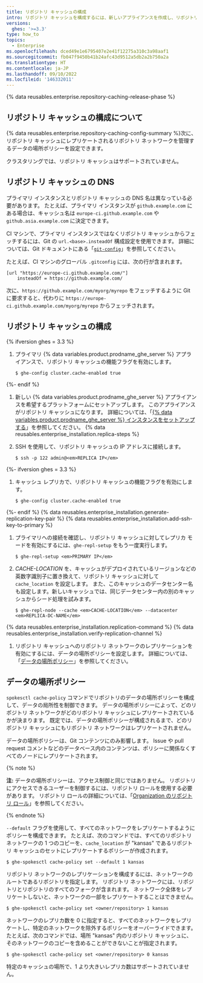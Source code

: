 ```yaml
---
title: リポジトリ キャッシュの構成
intro: リポジトリ キャッシュを構成するには、新しいアプライアンスを作成し、リポジトリ キャッシュをプライマリ アプライアンスに接続し、リポジトリ キャッシュに対するリポジトリ ネットワークのレプリケーションを構成します。
versions:
  ghes: '>=3.3'
type: how_to
topics:
  - Enterprise
ms.openlocfilehash: dced49e1e6795407e2e41f12275a310c3a98aaf1
ms.sourcegitcommit: fb047f9450b41b24afc43d9512a5db2a2b750a2a
ms.translationtype: HT
ms.contentlocale: ja-JP
ms.lasthandoff: 09/10/2022
ms.locfileid: '146332011'
---
```

{% data reusables.enterprise.repository-caching-release-phase %}

## リポジトリ キャッシュの構成について

{% data reusables.enterprise.repository-caching-config-summary %}次に、リポジトリ キャッシュにレプリケートされるリポジトリ ネットワークを管理するデータの場所ポリシーを設定できます。

クラスタリングでは、リポジトリ キャッシュはサポートされていません。

## リポジトリ キャッシュの DNS

プライマリ インスタンスとリポジトリ キャッシュの DNS 名は異なっている必要があります。 たとえば、プライマリ インスタンスが `github.example.com` にある場合は、キャッシュ名は `europe-ci.github.example.com` や `github.asia.example.com` に決定できます。

CI マシンで、プライマリ インスタンスではなくリポジトリ キャッシュからフェッチするには、Git の `url.<base>.insteadOf` 構成設定を使用できます。 詳細については、Git ドキュメントにある「[`git-config`](https://git-scm.com/docs/git-config#Documentation/git-config.txt-urlltbasegtinsteadOf)」を参照してください。 

たとえば、CI マシンのグローバル `.gitconfig` には、次の行が含まれます。

```
[url "https://europe-ci.github.example.com/"]
    insteadOf = https://github.example.com/
```

次に、`https://github.example.com/myorg/myrepo` をフェッチするように Git に要求すると、代わりに `https://europe-ci.github.example.com/myorg/myrepo` からフェッチされます。

## リポジトリ キャッシュの構成

{% ifversion ghes = 3.3 %}
1. プライマリ {% data variables.product.prodname_ghe_server %} アプライアンスで、リポジトリ キャッシュの機能フラグを有効にします。
   
   ```
   $ ghe-config cluster.cache-enabled true
   ```
{%- endif %}
1. 新しい {% data variables.product.prodname_ghe_server %} アプライアンスを希望するプラットフォームにセットアップします。 このアプライアンスがリポジトリ キャッシュになります。 詳細については、「[{% data variables.product.prodname_ghe_server %} インスタンスをセットアップする](/admin/guides/installation/setting-up-a-github-enterprise-server-instance)」を参照してください。
{% data reusables.enterprise_installation.replica-steps %}
1. SSH を使用して、リポジトリ キャッシュの IP アドレスに接続します。

   ```shell
   $ ssh -p 122 admin@<em>REPLICA IP</em>
   ```
{%- ifversion ghes = 3.3 %}
1. キャッシュ レプリカで、リポジトリ キャッシュの機能フラグを有効にします。
   
   ```
   $ ghe-config cluster.cache-enabled true
   ```
{%- endif %} {% data reusables.enterprise_installation.generate-replication-key-pair %} {% data reusables.enterprise_installation.add-ssh-key-to-primary %}
1. プライマリへの接続を確認し、リポジトリ キャッシュに対してレプリカ モードを有効にするには、`ghe-repl-setup` をもう一度実行します。

   ```shell
   $ ghe-repl-setup <em>PRIMARY IP</em>
   ```

1. *CACHE-LOCATION* を、キャッシュがデプロイされているリージョンなどの英数字識別子に置き換えて、リポジトリ キャッシュに対して `cache_location` を設定します。 また、このキャッシュのデータセンター名も設定します。新しいキャッシュでは、同じデータセンター内の別のキャッシュからシード処理を試みます。

   ```shell
   $ ghe-repl-node --cache <em>CACHE-LOCATION</em> --datacenter <em>REPLICA-DC-NAME</em>
   ```

{% data reusables.enterprise_installation.replication-command %} {% data reusables.enterprise_installation.verify-replication-channel %}
1. リポジトリ キャッシュへのリポジトリ ネットワークのレプリケーションを有効にするには、データの場所ポリシーを設定します。 詳細については、「[データの場所ポリシー](#data-location-policies)」を参照してください。

## データの場所ポリシー

`spokesctl cache-policy` コマンドでリポジトリのデータの場所ポリシーを構成して、データの局所性を制御できます。 データの場所ポリシーによって、どのリポジトリ ネットワークがどのリポジトリ キャッシュにレプリケートされているかが決まります。 既定では、データの場所ポリシーが構成されるまで、どのリポジトリ キャッシュにもリポジトリ ネットワークはレプリケートされません。

データの場所ポリシーは、Git コンテンツにのみ影響します。 Issue や pull request コメントなどのデータベース内のコンテンツは、ポリシーに関係なくすべてのノードにレプリケートされます。

{% note %}

**注:** データの場所ポリシーは、アクセス制御と同じではありません。 リポジトリにアクセスできるユーザーを制御するには、リポジトリ ロールを使用する必要があります。 リポジトリ ロールの詳細については、「[Organization のリポジトリ ロール](/organizations/managing-access-to-your-organizations-repositories/repository-roles-for-an-organization)」を参照してください。

{% endnote %} 

`--default` フラグを使用して、すべてのネットワークをレプリケートするようにポリシーを構成できます。 たとえば、次のコマンドでは、すべてのリポジトリ ネットワークの 1 つのコピーを、`cache_location` が "kansas" であるリポジトリ キャッシュのセットにレプリケートするポリシーが作成されます。

 ```
 $ ghe-spokesctl cache-policy set --default 1 kansas
 ```

リポジトリ ネットワークのレプリケーションを構成するには、ネットワークのルートであるリポジトリを指定します。 リポジトリ ネットワークには、リポジトリとリポジトリのすべてのフォークが含まれます。 ネットワーク全体をレプリケートしないと、ネットワークの一部をレプリケートすることはできません。

```
$ ghe-spokesctl cache-policy set <owner/repository> 1 kansas
```

ネットワークのレプリカ数を 0 に指定すると、すべてのネットワークをレプリケートし、特定のネットワークを除外するポリシーをオーバーライドできます。 たとえば、次のコマンドでは、場所 "kansas" 内のリポジトリ キャッシュに、そのネットワークのコピーを含めることができないことが指定されます。

```
$ ghe-spokesctl cache-policy set <owner/repository> 0 kansas
```

特定のキャッシュの場所で、1 より大きいレプリカ数はサポートされていません。

